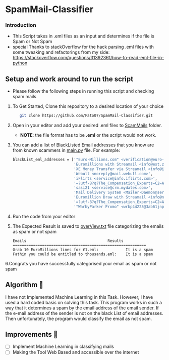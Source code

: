 # SpamMail-Classifier
### Introduction
- This Script takes in .eml files as an input and determines if the file is Spam or Not Spam
- special Thanks to stackOverflow for the hack parsing .eml files with some tweaking and refactorings from my side: https://stackoverflow.com/questions/31392361/how-to-read-eml-file-in-python

## Setup and work around to run the script
- Please follow the following steps in running this script and checking spam mails

1. To Get Started, Clone this repository to a desired location of your choice
    ```bash
       git clone https://github.com/Fato07/SpamMail-Classifier.git
   ```
2. Open in your editor and add your desired .eml files to [ScamMails](./ScamMails) folder.

      - **NOTE**: the file format has to be **.eml** or the script would not work.
 3. You can add a list of BlackListed Email addresses that you know are from known scammers in [main.py](./main.py) file.
 For example:
    ```bash
    blackList_eml_addresses = ['"Euro-Millions.com" <verification@euro-millions.com>',
                               'Euromillions with Streamail <info@est.zebozut.com>',
                               'XE Money Transfer via Streamail <info@infor.sasonud.eu>',
                               'Webull <noreply@mail.webull.com>',
                               'iFlirts <service@info.iflirts.com>',
                               '=?utf-8?q?The_Compensation_Experts=C2=AE_with_Streamail?= <info@form.furosoyu.com>',
                               'sasi21 <service@crm.mydates.com>',
                               'Mail Delivery System <Mailer-Daemon@server.tempmailgen.com>',
                               'Euromillion Draw with Streamail <info@news.zadeput.com>',
                               '=?utf-8?q?The_Compensation_Experts=C2=AE_with_Streamail?= <info@est.3dflashworld.com>',
                               '"WarbyParker Promo" <wrbp44223@3ab61jnp01oogr.w8591-c42f.vcouzwmu.ga>']
    ``` 
 4. Run the code from your editor
 5. The Expected Result is saved to [overView.txt](./overView.txt) file categorizing the emails as spam or not spam
    ```
    Emails                                    Results
    ===========================================================  
    Grab 10 EuroMillions lines for £1.eml:            It is a spam
    Fathin you could be entitled to thousands.eml:    It is a spam
    ```
  6.Congrats you have successfully categorised your email as spam or not spam 
  
  ## Algorithm 🔗
  I have not Implemented Machine Learning in this Task. However, I have used a hard coded basis on solving this task.
  This program works in such a way that it determines a spam by the email address of the email sender. 
  If the e-mail address of the sender is not on the black List of email addresses. Then unfortunately, 
  the program would classify the email as not spam.
  
  ## Improvements 🔗
  - [ ] Implement Machine Learning in classifying mails
  - [ ] Making the Tool Web Based and accessible over the internet
